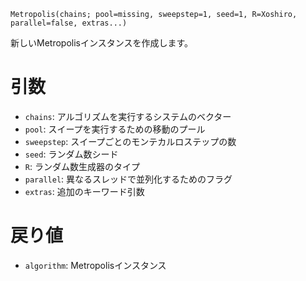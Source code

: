 ```
Metropolis(chains; pool=missing, sweepstep=1, seed=1, R=Xoshiro, parallel=false, extras...)
```

新しいMetropolisインスタンスを作成します。

# 引数

  * `chains`: アルゴリズムを実行するシステムのベクター
  * `pool`: スイープを実行するための移動のプール
  * `sweepstep`: スイープごとのモンテカルロステップの数
  * `seed`: ランダム数シード
  * `R`: ランダム数生成器のタイプ
  * `parallel`: 異なるスレッドで並列化するためのフラグ
  * `extras`: 追加のキーワード引数

# 戻り値

  * `algorithm`: Metropolisインスタンス
